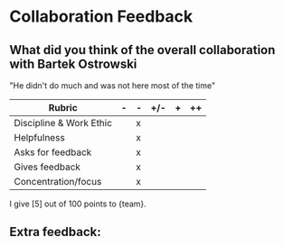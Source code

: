 # Collaboration Feedback

## What did you think of the overall collaboration with Bartek Ostrowski

"He didn't do much and was not here most of the time"

| Rubric | -   | -   | +/- | +   | ++  |
|--------|-----|-----|-----|-----|-----|
| Discipline & Work Ethic |     |  x   |     |     |     |
| Helpfulness             |     |  x   |     |     |     |
| Asks for feedback       |     |  x   |     |     |     |
| Gives feedback          |     |  x   |     |     |     |
| Concentration/focus     |     |  x   |     |     |     |

I give [5] out of 100 points to {team}.

## Extra feedback:


